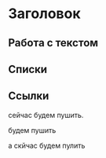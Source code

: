# Заголовок

## Работа с текстом

## Списки

## Ссылки

сейчас будем пушить.

будем пушить

а скйчас будем пулить



